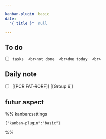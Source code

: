 ```yaml
---

kanban-plugin: basic
date:
  "{ title }": null

---
```


## To do

- [ ] ```tasks  <br>not done  <br>due today  <br>```


## Daily note

- [ ] [[PCR FAT-RORF]] [[Group 6]]


## futur aspect





%% kanban:settings
```
{"kanban-plugin":"basic"}
```
%%